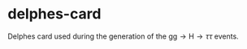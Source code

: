 # delphes-card
Delphes card used during the generation of the $\text{gg} \rightarrow \text{H} \rightarrow \tau\tau$ events.
